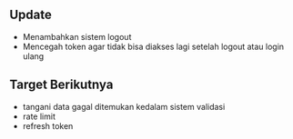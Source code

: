 ## Update
 - Menambahkan sistem logout
 - Mencegah token agar tidak bisa diakses lagi setelah logout atau login ulang
## Target Berikutnya
 - tangani data gagal ditemukan kedalam sistem validasi
 - rate limit
 - refresh token